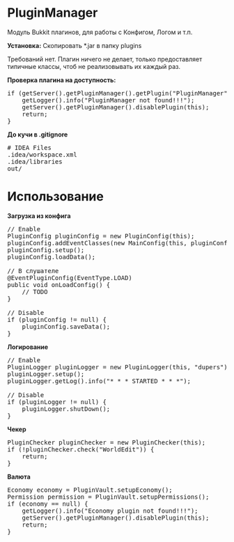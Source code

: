 PluginManager
=============

Модуль Bukkit плагинов, для работы с Конфигом, Логом и т.п.

<b>Установка:</b> Скопировать *.jar в папку plugins

Требований нет. Плагин ничего не делает, только предоставляет типичные классы, чтоб не реализовывать их каждый раз.

<b>Проверка плагина на доступность:</b>
<pre>
if (getServer().getPluginManager().getPlugin("PluginManager") == null) {
    getLogger().info("PluginManager not found!!!");
    getServer().getPluginManager().disablePlugin(this);
    return;
}
</pre>

<b>До кучи в .gitignore</b>
<pre>
# IDEA Files
.idea/workspace.xml
.idea/libraries
out/
</pre>

Использование
=============

<b>Загрузка из конфига</b>
<pre>
// Enable
PluginConfig pluginConfig = new PluginConfig(this);
pluginConfig.addEventClasses(new MainConfig(this, pluginConfig));
pluginConfig.setup();
pluginConfig.loadData();

// В слушателе
@EventPluginConfig(EventType.LOAD)
public void onLoadConfig() {
    // TODO
}

// Disable
if (pluginConfig != null) {
    pluginConfig.saveData();
}
</pre>

<b>Логирование</b>
<pre>
// Enable
PluginLogger pluginLogger = new PluginLogger(this, "dupers");
pluginLogger.setup();
pluginLogger.getLog().info("* * * STARTED * * *");

// Disable
if (pluginLogger != null) {
    pluginLogger.shutDown();
}
</pre>

<b>Чекер</b>
<pre>
PluginChecker pluginChecker = new PluginChecker(this);
if (!pluginChecker.check("WorldEdit")) {
    return;
}
</pre>

<b>Валюта</b>
<pre>
Economy economy = PluginVault.setupEconomy();
Permission permission = PluginVault.setupPermissions();
if (economy == null) {
    getLogger().info("Economy plugin not found!!!");
    getServer().getPluginManager().disablePlugin(this);
    return;
}
</pre>
